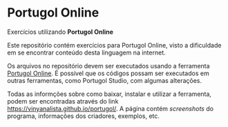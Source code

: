 # Portugol Online
Exercícios utilizando **Portugol Online**

Este repositório contém exercícios para Portugol Online, visto a dificuldade em se encontrar conteúdo desta linguagem na internet.

Os arquivos no repositório devem ser executados usando a ferramenta [Portugol Online](https://vinyanalista.github.io/portugol/). 
É possível que os códigos possam ser executados em outras ferramentas, como Portugol Studio, com algumas alterações.

Todas as informções sobre como baixar, instalar e utilizar a ferramenta, podem ser encontradas através do link https://vinyanalista.github.io/portugol/. A página contém _screenshots_ do programa, informações dos criadores, exemplos, etc. 

